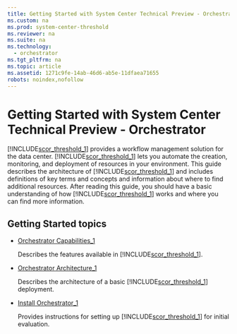 ```yaml
---
title: Getting Started with System Center Technical Preview - Orchestrator
ms.custom: na
ms.prod: system-center-threshold
ms.reviewer: na
ms.suite: na
ms.technology: 
  - orchestrator
ms.tgt_pltfrm: na
ms.topic: article
ms.assetid: 1271c9fe-14ab-46d6-ab5e-11dfaea71655
robots: noindex,nofollow
---
```

# Getting Started with System Center Technical Preview - Orchestrator
[!INCLUDE[scor_threshold_1](./Token/scor_threshold_1_md.md)] provides a workflow management solution for the data center. [!INCLUDE[scor_threshold_1](./Token/scor_threshold_1_md.md)] lets you automate the creation, monitoring, and deployment of resources in your environment. This guide describes the architecture of [!INCLUDE[scor_threshold_1](./Token/scor_threshold_1_md.md)] and includes definitions of key terms and concepts and information about where to find additional resources. After reading this guide, you should have a basic understanding of how [!INCLUDE[scor_threshold_1](./Token/scor_threshold_1_md.md)] works and where you can find more information.

## Getting Started topics

-   [Orchestrator Capabilities_1](./Orchestrator-Capabilities_1.md)

    Describes the features available in [!INCLUDE[scor_threshold_1](./Token/scor_threshold_1_md.md)].

-   [Orchestrator Architecture_1](./Orchestrator-Architecture_1.md)

    Describes the architecture of a basic [!INCLUDE[scor_threshold_1](./Token/scor_threshold_1_md.md)] deployment.

-   [Install Orchestrator_1](./Install-Orchestrator_1.md)

    Provides instructions for setting up [!INCLUDE[scor_threshold_1](./Token/scor_threshold_1_md.md)] for initial evaluation.


